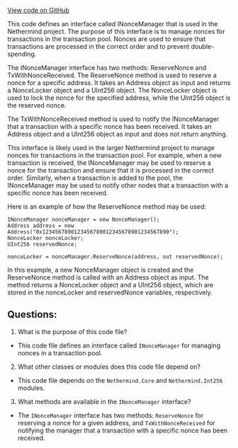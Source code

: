 [View code on GitHub](https://github.com/NethermindEth/nethermind/src/Nethermind/Nethermind.TxPool/INonceManager.cs)

This code defines an interface called INonceManager that is used in the Nethermind project. The purpose of this interface is to manage nonces for transactions in the transaction pool. Nonces are used to ensure that transactions are processed in the correct order and to prevent double-spending.

The INonceManager interface has two methods: ReserveNonce and TxWithNonceReceived. The ReserveNonce method is used to reserve a nonce for a specific address. It takes an Address object as input and returns a NonceLocker object and a UInt256 object. The NonceLocker object is used to lock the nonce for the specified address, while the UInt256 object is the reserved nonce.

The TxWithNonceReceived method is used to notify the INonceManager that a transaction with a specific nonce has been received. It takes an Address object and a UInt256 object as input and does not return anything.

This interface is likely used in the larger Nethermind project to manage nonces for transactions in the transaction pool. For example, when a new transaction is received, the INonceManager may be used to reserve a nonce for the transaction and ensure that it is processed in the correct order. Similarly, when a transaction is added to the pool, the INonceManager may be used to notify other nodes that a transaction with a specific nonce has been received.

Here is an example of how the ReserveNonce method may be used:

```
INonceManager nonceManager = new NonceManager();
Address address = new Address("0x1234567890123456789012345678901234567890");
NonceLocker nonceLocker;
UInt256 reservedNonce;

nonceLocker = nonceManager.ReserveNonce(address, out reservedNonce);
```

In this example, a new NonceManager object is created and the ReserveNonce method is called with an Address object as input. The method returns a NonceLocker object and a UInt256 object, which are stored in the nonceLocker and reservedNonce variables, respectively.
## Questions: 
 1. What is the purpose of this code file?
- This code file defines an interface called `INonceManager` for managing nonces in a transaction pool.

2. What other classes or modules does this code file depend on?
- This code file depends on the `Nethermind.Core` and `Nethermind.Int256` modules.

3. What methods are available in the `INonceManager` interface?
- The `INonceManager` interface has two methods: `ReserveNonce` for reserving a nonce for a given address, and `TxWithNonceReceived` for notifying the manager that a transaction with a specific nonce has been received.